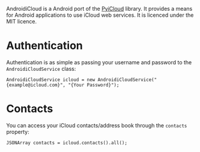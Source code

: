 AndroidiCloud is a Android port of the [PyiCloud](https://github.com/picklepete/pyicloud) library. It provides a means for Android applications to use iCloud web services.
It is licenced under the MIT licence.

# Authentication

Authentication is as simple as passing your username and password to the ``AndroidiCloudService`` class:

    AndroidiCloudService icloud = new AndroidiCloudService("{example@icloud.com}", "{Your Password}");

# Contacts

You can access your iCloud contacts/address book through the ``contacts`` property:

    JSONArray contacts = icloud.contacts().all();